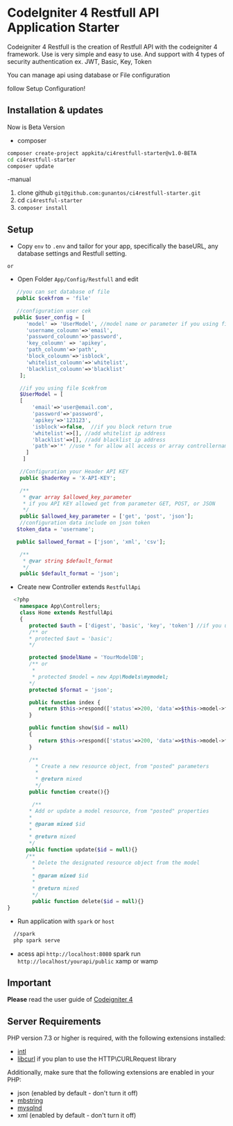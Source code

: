 # CodeIgniter 4 Restfull API Application Starter

Codeigniter 4 Restfull is the creation of Restfull API with the codeigniter 4 framework. Use is very simple and easy to use. And support with 4 types of security authentication ex. JWT, Basic, Key, Token

You can manage api using database or File configuration

follow Setup Configuration!

## Installation & updates

Now is Beta Version

- composer

```sh
composer create-project appkita/ci4restfull-starter@v1.0-BETA
cd ci4restfull-starter
composer update
```

-manual

1.  clone github `git@github.com:gunantos/ci4restfull-starter.git`
2.  cd `ci4restful-starter`
3.  `composer install`

## Setup

- Copy `env` to `.env` and tailor for your app, specifically the baseURL, any database settings and Restfull setting.

`or`

- Open Folder `App/Config/Restfull` and edit

```php
   //you can set database of file
   public $cekfrom = 'file'

   //configuration user cek
  public $user_config = [
      'model' => 'UserModel', //model name or parameter if you using file
      'username_coloumn'=>'email',
      'password_coloumn'=>'password',
      'key_coloumn' => 'apikey',
      'path_coloumn'=>'path',
      'block_coloumn'=>'isblock',
      'whitelist_coloumn'=>'whitelist',
      'blacklist_coloumn'=>'blacklist'
    ];

    //if you using file $cekfrom
    $UserModel = [
   	[
        'email'=>'user@email.com',
        'password'=>'password',
        'apikey'=>'123123',
        'isblock'=>false,  //if you block return true
        'whitelist'=>[], //add whitelist ip address
        'blacklist'=>[], //add blacklist ip address
        'path'=>'*' //use * for allow all access or array controllername_methodname
      ]
     ]

    //Configuration your Header API KEY
    public $haderKey = 'X-API-KEY';

    /**
     * @var array $allowed_key_parameter
     * if you API KEY allowed get from parameter GET, POST, or JSON
     */
    public $allowed_key_parameter = ['get', 'post', 'json'];
    //configuration data include on json token
   $token_data = 'username';

   public $allowed_format = ['json', 'xml', 'csv'];

    /**
     * @var string $default_format
     */
    public $default_format = 'json';

```

- Create new Controller extends `RestfullApi`

```php
  <?php
    namespace App\Controllers;
    class Home extends RestfullApi
    {
       protected $auth = ['digest', 'basic', 'key', 'token'] //if you using multi authentication on controler
       /** or
       * protected $aut = 'basic';
       */

       protected $modelName = 'YourModelDB';
       /** or
        *
        * protected $model = new App\Models\mymodel;
       */
       protected $format = 'json';

       public function index {
          return $this->respond(['status'=>200, 'data'=>$this->model->findAll());
       }

       public function show($id = null)
       {
          return $this->respond(['status'=>200, 'data'=>$this->model->find($id));
       }

       /**
         * Create a new resource object, from "posted" parameters
         *
         * @return mixed
         */
       public function create(){}

        /**
       * Add or update a model resource, from "posted" properties
       *
       * @param mixed $id
       *
       * @return mixed
       */
      public function update($id = null){}
      /**
	    * Delete the designated resource object from the model
	    *
	    * @param mixed $id
	    *
	    * @return mixed
	    */
	    public function delete($id = null){}
}
```

- Run application with `spark` or `host`

```sh
  //spark
  php spark serve
```

- acess api
  `http://localhost:8080` spark run
  `http://localhost/yourapi/public` xamp or wamp

## Important

**Please** read the user guide of [Codeigniter 4](https://codeigniter.com/user_guide/)

## Server Requirements

PHP version 7.3 or higher is required, with the following extensions installed:

- [intl](http://php.net/manual/en/intl.requirements.php)
- [libcurl](http://php.net/manual/en/curl.requirements.php) if you plan to use the HTTP\CURLRequest library

Additionally, make sure that the following extensions are enabled in your PHP:

- json (enabled by default - don't turn it off)
- [mbstring](http://php.net/manual/en/mbstring.installation.php)
- [mysqlnd](http://php.net/manual/en/mysqlnd.install.php)
- xml (enabled by default - don't turn it off)
